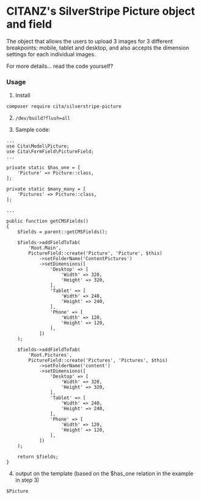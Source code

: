 # CITANZ's SilverStripe Picture object and field
The object that allows the users to upload 3 images for 3 different breakpoints: mobile, tablet and desktop, and also accepts the dimension settings for each individual images.

For more details... read the code yourself?

### Usage
1. Install
  ```
  composer require cita/silverstripe-picture
  ```

2. `/dev/build?flush=all`

3. Sample code:
```
...
use Cita\Model\Picture;
use Cita\FormField\PictureField;
...

private static $has_one = [
    'Picture' => Picture::class,
];

private static $many_many = [
    'Pictures' => Picture::class,
];

...

public function getCMSFields()
{
    $fields = parent::getCMSFields();

    $fields->addFieldToTab(
        'Root.Main',
        PictureField::create('Picture', 'Picture', $this)
            ->setFolderName('ContentPictures')
            ->setDimensions([
                'Desktop' => [
                    'Width' => 320,
                    'Height' => 320,
                ],
                'Tablet' => [
                    'Width' => 240,
                    'Height' => 240,
                ],
                'Phone' => [
                    'Width' => 120,
                    'Height' => 120,
                ],
            ])
    );

    $fields->addFieldToTab(
        'Root.Pictures',
        PictureField::create('Pictures', 'Pictures', $this)
            ->setFolderName('content')
            ->setDimensions([
                'Desktop' => [
                    'Width' => 320,
                    'Height' => 320,
                ],
                'Tablet' => [
                    'Width' => 240,
                    'Height' => 240,
                ],
                'Phone' => [
                    'Width' => 120,
                    'Height' => 120,
                ],
            ])
    );

    return $fields;
}
```
4. output on the template
(based on the $has_one relation in the example in step 3)

`$Picture`
